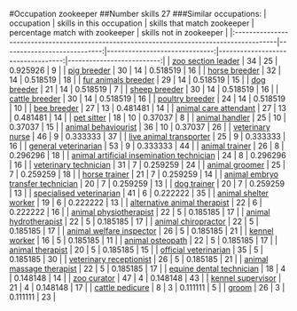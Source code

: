 #Occupation zookeeper
##Number skills 27
###Similar occupations:
| occupation                                                                                |   skills in this occupation |   skills that match zookeeper |   percentage match with zookeeper |   skills not in zookeeper |
|:------------------------------------------------------------------------------------------|----------------------------:|------------------------------:|----------------------------------:|--------------------------:|
| [zoo section leader](zoo_section_leader.md)                                               |                          34 |                            25 |                          0.925926 |                         9 |
| [pig breeder](pig_breeder.md)                                                             |                          30 |                            14 |                          0.518519 |                        16 |
| [horse breeder](horse_breeder.md)                                                         |                          32 |                            14 |                          0.518519 |                        18 |
| [fur animals breeder](fur_animals_breeder.md)                                             |                          29 |                            14 |                          0.518519 |                        15 |
| [dog breeder](dog_breeder.md)                                                             |                          21 |                            14 |                          0.518519 |                         7 |
| [sheep breeder](sheep_breeder.md)                                                         |                          30 |                            14 |                          0.518519 |                        16 |
| [cattle breeder](cattle_breeder.md)                                                       |                          30 |                            14 |                          0.518519 |                        16 |
| [poultry breeder](poultry_breeder.md)                                                     |                          24 |                            14 |                          0.518519 |                        10 |
| [bee breeder](bee_breeder.md)                                                             |                          27 |                            13 |                          0.481481 |                        14 |
| [animal care attendant](animal_care_attendant.md)                                         |                          27 |                            13 |                          0.481481 |                        14 |
| [pet sitter](pet_sitter.md)                                                               |                          18 |                            10 |                          0.37037  |                         8 |
| [animal handler](animal_handler.md)                                                       |                          25 |                            10 |                          0.37037  |                        15 |
| [animal behaviourist](animal_behaviourist.md)                                             |                          36 |                            10 |                          0.37037  |                        26 |
| [veterinary nurse](veterinary_nurse.md)                                                   |                          46 |                             9 |                          0.333333 |                        37 |
| [live animal transporter](live_animal_transporter.md)                                     |                          25 |                             9 |                          0.333333 |                        16 |
| [general veterinarian](general_veterinarian.md)                                           |                          53 |                             9 |                          0.333333 |                        44 |
| [animal trainer](animal_trainer.md)                                                       |                          26 |                             8 |                          0.296296 |                        18 |
| [animal artificial insemination technician](animal_artificial_insemination_technician.md) |                          24 |                             8 |                          0.296296 |                        16 |
| [veterinary technician](veterinary_technician.md)                                         |                          31 |                             7 |                          0.259259 |                        24 |
| [animal groomer](animal_groomer.md)                                                       |                          25 |                             7 |                          0.259259 |                        18 |
| [horse trainer](horse_trainer.md)                                                         |                          21 |                             7 |                          0.259259 |                        14 |
| [animal embryo transfer technician](animal_embryo_transfer_technician.md)                 |                          20 |                             7 |                          0.259259 |                        13 |
| [dog trainer](dog_trainer.md)                                                             |                          20 |                             7 |                          0.259259 |                        13 |
| [specialised veterinarian](specialised_veterinarian.md)                                   |                          41 |                             6 |                          0.222222 |                        35 |
| [animal shelter worker](animal_shelter_worker.md)                                         |                          19 |                             6 |                          0.222222 |                        13 |
| [alternative animal therapist](alternative_animal_therapist.md)                           |                          22 |                             6 |                          0.222222 |                        16 |
| [animal physiotherapist](animal_physiotherapist.md)                                       |                          22 |                             5 |                          0.185185 |                        17 |
| [animal hydrotherapist](animal_hydrotherapist.md)                                         |                          22 |                             5 |                          0.185185 |                        17 |
| [animal chiropractor](animal_chiropractor.md)                                             |                          22 |                             5 |                          0.185185 |                        17 |
| [animal welfare inspector](animal_welfare_inspector.md)                                   |                          26 |                             5 |                          0.185185 |                        21 |
| [kennel worker](kennel_worker.md)                                                         |                          16 |                             5 |                          0.185185 |                        11 |
| [animal osteopath](animal_osteopath.md)                                                   |                          22 |                             5 |                          0.185185 |                        17 |
| [animal therapist](animal_therapist.md)                                                   |                          20 |                             5 |                          0.185185 |                        15 |
| [official veterinarian](official_veterinarian.md)                                         |                          35 |                             5 |                          0.185185 |                        30 |
| [veterinary receptionist](veterinary_receptionist.md)                                     |                          26 |                             5 |                          0.185185 |                        21 |
| [animal massage therapist](animal_massage_therapist.md)                                   |                          22 |                             5 |                          0.185185 |                        17 |
| [equine dental technician](equine_dental_technician.md)                                   |                          18 |                             4 |                          0.148148 |                        14 |
| [zoo curator](zoo_curator.md)                                                             |                          47 |                             4 |                          0.148148 |                        43 |
| [kennel supervisor](kennel_supervisor.md)                                                 |                          21 |                             4 |                          0.148148 |                        17 |
| [cattle pedicure](cattle_pedicure.md)                                                     |                           8 |                             3 |                          0.111111 |                         5 |
| [groom](groom.md)                                                                         |                          26 |                             3 |                          0.111111 |                        23 |
